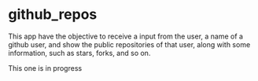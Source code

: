 # github_repos
This app have the objective to receive a input from the user, a name of a github user, and show the public repositories of that user, along with some information, such as stars, forks, and so on.

This one is in progress